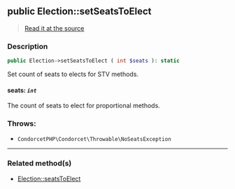 ## public Election::setSeatsToElect

> [Read it at the source](https://github.com/julien-boudry/Condorcet/blob/master/src/Election.php#L432)

### Description    

```php
public Election->setSeatsToElect ( int $seats ): static
```

Set count of seats to elects for STV methods.
    

#### **seats:** *`int`*   
The count of seats to elect for proportional methods.    


### Throws:   

* ```CondorcetPHP\Condorcet\Throwable\NoSeatsException``` 

---------------------------------------

### Related method(s)      

* [Election::seatsToElect](/Docs/api-reference/Election%20Class/Election--seatsToElect.md)    
